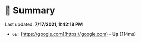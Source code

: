 # 📖 Summary
Last updated: **7/17/2021, 1:42:18 PM**

- `GET` [https://google.com](https://google.com) - **Up** (114ms)

